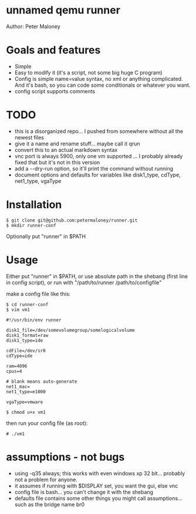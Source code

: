 # unnamed qemu runner

Author: Peter Maloney

Goals and features
==========

- Simple
- Easy to modify it (it's a script, not some big huge C program)
- Config is simple name=value syntax, no xml or anything complicated. And it's bash, so you can code some conditionals or whatever you want.
- config script supports comments

TODO
==========
- this is a disorganized repo... I pushed from somewhere without all the newest files
- give it a name and rename stuff... maybe call it qrun
- convert this to an actual markdown syntax
- vnc port is always 5900, only one vm supported ... I probably already fixed that but it's not in this version
- add a --dry-run option, so it'll print the command without running
- document options and defaults for variables like disk1_type, cdType, net1_type, vgaType

Installation
==========

```
$ git clone git@github.com:petermaloney/runner.git
$ mkdir runner-conf
```

Optionally put "runner" in $PATH

Usage
==========
Either put "runner" in $PATH, or use absolute path in the shebang (first line in config script), or run with "/path/to/runner /path/to/configfile"

make a config file like this:
```
$ cd runner-conf
$ vim vm1
```

```
#!/usr/bin/env runner

disk1_file=/dev/somevolumegroup/somelogicalvolume
disk1_format=raw
disk1_type=ide

cdFile=/dev/sr0
cdType=ide

ram=4096
cpus=4

# blank means auto-generate
net1_mac=
net1_type=e1000

vgaType=vmware
```

```
$ chmod u+x vm1
```

then run your config file (as root):

```
# ./vm1
```

assumptions - not bugs
==========

- using -q35 always; this works with even windows xp 32 bit... probably not a problem for anyone.
- it assumes if running with $DISPLAY set, you want the gui, else vnc
- config file is bash... you can't change it with the shebang
- defaults file contains some other things you might call assumptions... such as the bridge name br0
